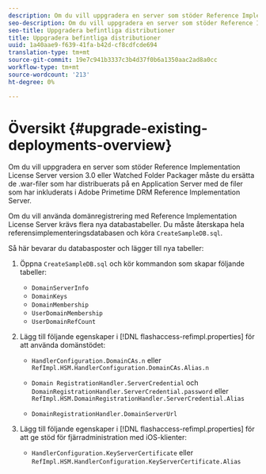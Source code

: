 ```yaml
---
description: Om du vill uppgradera en server som stöder Reference Implementation License Server version 3.0 eller Watched Folder Packager måste du ersätta de .war-filer som har distribuerats på en Application Server med de filer som har inkluderats i Adobe Primetime DRM Reference Implementation Server.
seo-description: Om du vill uppgradera en server som stöder Reference Implementation License Server version 3.0 eller Watched Folder Packager måste du ersätta de .war-filer som har distribuerats på en Application Server med de filer som har inkluderats i Adobe Primetime DRM Reference Implementation Server.
seo-title: Uppgradera befintliga distributioner
title: Uppgradera befintliga distributioner
uuid: 1a40aae9-f639-41fa-b42d-cf8cdfcde694
translation-type: tm+mt
source-git-commit: 19e7c941b3337c3b4d37f0b6a1350aac2ad8a0cc
workflow-type: tm+mt
source-wordcount: '213'
ht-degree: 0%

---
```



# Översikt {#upgrade-existing-deployments-overview}

Om du vill uppgradera en server som stöder Reference Implementation License Server version 3.0 eller Watched Folder Packager måste du ersätta de .war-filer som har distribuerats på en Application Server med de filer som har inkluderats i Adobe Primetime DRM Reference Implementation Server.

Om du vill använda domänregistrering med Reference Implementation License Server krävs flera nya databastabeller. Du måste återskapa hela referensimplementeringsdatabasen och köra `CreateSampleDB.sql`.

Så här bevarar du databasposter och lägger till nya tabeller:

1. Öppna `CreateSampleDB.sql` och kör kommandon som skapar följande tabeller:

   * `DomainServerInfo`
   * `DomainKeys`
   * `DomainMembership`
   * `UserDomainMembership`
   * `UserDomainRefCount`

1. Lägg till följande egenskaper i [!DNL flashaccess-refimpl.properties] för att använda domänstödet:

   * `HandlerConfiguration.DomainCAs.n` eller  `RefImpl.HSM.HandlerConfiguration.DomainCAs.Alias.n`

   * `Domain RegistrationHandler.ServerCredential` och  `DomainRegistrationHandler.ServerCredential.password` eller  `RefImpl.HSM.DomainRegistrationHandler.ServerCredential.Alias`

   * `DomainRegistrationHandler.DomainServerUrl`

1. Lägg till följande egenskaper i [!DNL flashaccess-refimpl.properties] för att ge stöd för fjärradministration med iOS-klienter:

   * `HandlerConfiguration.KeyServerCertificate` eller  `RefImpl.HSM.HandlerConfiguration.KeyServerCertificate.Alias`